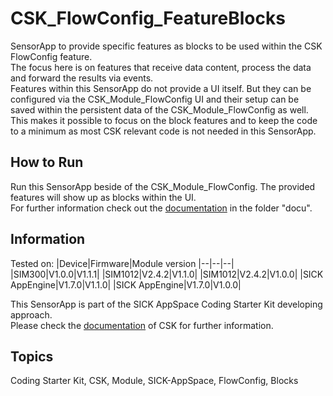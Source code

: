 # CSK_FlowConfig_FeatureBlocks

SensorApp to provide specific features as blocks to be used within the CSK FlowConfig feature.  
The focus here is on features that receive data content, process the data and forward the results via events.  
Features within this SensorApp do not provide a UI itself. But they can be configured via the CSK_Module_FlowConfig UI and their setup can be saved within the persistent data of the CSK_Module_FlowConfig as well.  
This makes it possible to focus on the block features and to keep the code to a minimum as most CSK relevant code is not needed in this SensorApp.  

## How to Run

Run this SensorApp beside of the CSK_Module_FlowConfig. The provided features will show up as blocks within the UI.  
For further information check out the [documentation](https://raw.githack.com/SICKAppSpaceCodingStarterKit/CSK_FlowConfig_FeatureBlocks/main/docu/CSK_FlowConfig_FeatureBlocks.html) in the folder "docu".

## Information

Tested on:
|Device|Firmware|Module version
|--|--|--|
|SIM300|V1.0.0|V1.1.1|
|SIM1012|V2.4.2|V1.1.0|
|SIM1012|V2.4.2|V1.0.0|
|SICK AppEngine|V1.7.0|V1.1.0|
|SICK AppEngine|V1.7.0|V1.0.0|

This SensorApp is part of the SICK AppSpace Coding Starter Kit developing approach.  
Please check the [documentation](https://github.com/SICKAppSpaceCodingStarterKit/.github/blob/main/docu/SICKAppSpaceCodingStarterKit_Documentation.md) of CSK for further information.  

## Topics

Coding Starter Kit, CSK, Module, SICK-AppSpace, FlowConfig, Blocks
